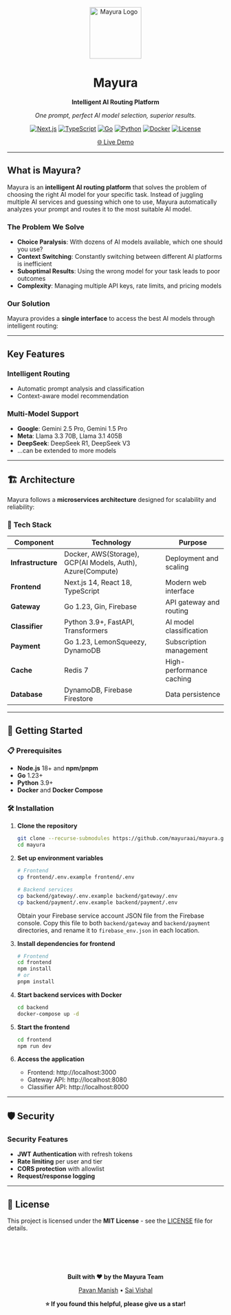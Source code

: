 <div align="center">
  <img src="frontend/public/logo_512.png" alt="Mayura Logo" width="120" height="120">
  
  # Mayura
  
  **Intelligent AI Routing Platform**
  
  *One prompt, perfect AI model selection, superior results.*
  
  [![Next.js](https://img.shields.io/badge/Next.js-14-black.svg)](https://nextjs.org/)
  [![TypeScript](https://img.shields.io/badge/TypeScript-5-blue.svg)](https://www.typescriptlang.org/)
  [![Go](https://img.shields.io/badge/Go-1.23-00ADD8.svg)](https://golang.org/)
  [![Python](https://img.shields.io/badge/Python-3.9+-3776AB.svg)](https://python.org/)
  [![Docker](https://img.shields.io/badge/Docker-Compose-2496ED.svg)](https://docker.com/)
  [![License](https://img.shields.io/badge/License-MIT-green.svg)](LICENSE)
  
  [🌐 Live Demo](https://mayura.rocks)
  
</div>

---

## What is Mayura?

Mayura is an **intelligent AI routing platform** that solves the problem of choosing the right AI model for your specific task. Instead of juggling multiple AI services and guessing which one to use, Mayura automatically analyzes your prompt and routes it to the most suitable AI model.

### The Problem We Solve

- **Choice Paralysis**: With dozens of AI models available, which one should you use?
- **Context Switching**: Constantly switching between different AI platforms is inefficient
- **Suboptimal Results**: Using the wrong model for your task leads to poor outcomes
- **Complexity**: Managing multiple API keys, rate limits, and pricing models

### Our Solution

Mayura provides a **single interface** to access the best AI models through intelligent routing:

---

## Key Features

### **Intelligent Routing**
- Automatic prompt analysis and classification
- Context-aware model recommendation

### **Multi-Model Support**
- **Google**: Gemini 2.5 Pro, Gemini 1.5 Pro
- **Meta**: Llama 3.3 70B, Llama 3.1 405B
- **DeepSeek**: DeepSeek R1, DeepSeek V3
- ...can be extended to more models

---

## 🏗️ Architecture

Mayura follows a **microservices architecture** designed for scalability and reliability:

### 🔧 **Tech Stack**

| Component | Technology | Purpose |
|-----------|------------|---------|
| **Infrastructure** | Docker, AWS(Storage), GCP(AI Models, Auth), Azure(Compute) | Deployment and scaling |
| **Frontend** | Next.js 14, React 18, TypeScript | Modern web interface |
| **Gateway** | Go 1.23, Gin, Firebase | API gateway and routing |
| **Classifier** | Python 3.9+, FastAPI, Transformers | AI model classification |
| **Payment** | Go 1.23, LemonSqueezy, DynamoDB | Subscription management |
| **Cache** | Redis 7 | High-performance caching |
| **Database** | DynamoDB, Firebase Firestore | Data persistence |

---

## 🚀 Getting Started

### 📋 Prerequisites

- **Node.js** 18+ and **npm/pnpm**
- **Go** 1.23+
- **Python** 3.9+
- **Docker** and **Docker Compose**

### 🛠️ Installation

1. **Clone the repository**
   ```bash
   git clone --recurse-submodules https://github.com/mayuraai/mayura.git
   cd mayura
   ```

2. **Set up environment variables**
   ```bash
   # Frontend
   cp frontend/.env.example frontend/.env
   
   # Backend services
   cp backend/gateway/.env.example backend/gateway/.env
   cp backend/payment/.env.example backend/payment/.env
   ```

   Obtain your Firebase service account JSON file from the Firebase console.
   Copy this file to both `backend/gateway` and `backend/payment` directories, and rename it to `firebase_env.json` in each location.

3. **Install dependencies for frontend**
   ```bash
   # Frontend
   cd frontend
   npm install
   # or
   pnpm install
   ```

4. **Start backend services with Docker**
   ```bash
   cd backend
   docker-compose up -d
   ```

5. **Start the frontend**
   ```bash
   cd frontend
   npm run dev
   ```

6. **Access the application**
   - Frontend: http://localhost:3000
   - Gateway API: http://localhost:8080
   - Classifier API: http://localhost:8000


---

## 🛡️ Security

### **Security Features**
- **JWT Authentication** with refresh tokens
- **Rate limiting** per user and tier
- **CORS protection** with allowlist
- **Request/response logging**

---

## 📜 License

This project is licensed under the **MIT License** - see the [LICENSE](LICENSE) file for details.

<div align="center">
<br/>
<br/>
<br/>
<br/>

  **Built with ❤️ by the Mayura Team**
  
  [Pavan Manish](https://github.com/pavanmanishd) • [Sai Vishal](https://github.com/Vishal0129)
  
  **⭐ If you found this helpful, please give us a star!**
  
</div> 